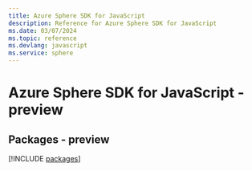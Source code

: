 ```yaml
---
title: Azure Sphere SDK for JavaScript
description: Reference for Azure Sphere SDK for JavaScript
ms.date: 03/07/2024
ms.topic: reference
ms.devlang: javascript
ms.service: sphere
---
```

# Azure Sphere SDK for JavaScript - preview
## Packages - preview
[!INCLUDE [packages](sphere-index.md)]